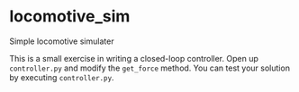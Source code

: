 # locomotive_sim
Simple locomotive simulater

This is a small exercise in writing a closed-loop controller.  Open up `controller.py` and modify the `get_force` method.  You can test your solution by executing `controller.py`.
